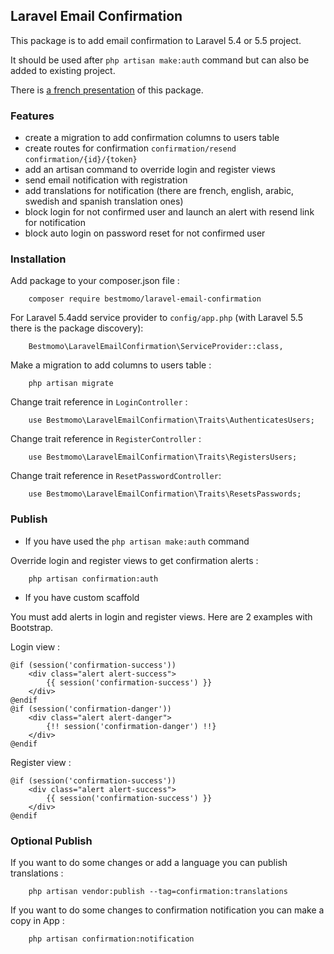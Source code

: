 ## Laravel Email Confirmation ##

This package is to add email confirmation to Laravel 5.4 or 5.5 project.

It should be used after `php artisan make:auth` command but can also be added to existing project.

There is [a french presentation](http://laravel.sillo.org/ajouter-la-confirmation-de-lemail/) of this package.

### Features ###

- create a migration to add confirmation columns to users table
- create routes for confirmation
     `confirmation/resend`
     `confirmation/{id}/{token}`
- add an artisan command to override login and register views
- send email notification with registration
- add translations for notification (there are french, english, arabic, swedish and spanish translation ones)
- block login for not confirmed user and launch an alert with resend link for notification
- block auto login on password reset for not confirmed user

### Installation ###

Add package to your composer.json file :
```
    composer require bestmomo/laravel-email-confirmation
```

For Laravel 5.4add service provider to `config/app.php` (with Laravel 5.5 there is the package discovery):
```
    Bestmomo\LaravelEmailConfirmation\ServiceProvider::class,
```

Make a migration to add columns to users table :
```
    php artisan migrate
```

Change trait reference in `LoginController` :
```
    use Bestmomo\LaravelEmailConfirmation\Traits\AuthenticatesUsers;
```

Change trait reference in `RegisterController` :
```
    use Bestmomo\LaravelEmailConfirmation\Traits\RegistersUsers;
```

Change trait reference in `ResetPasswordController`:
```
    use Bestmomo\LaravelEmailConfirmation\Traits\ResetsPasswords;
```

### Publish ###

- If you have used the `php artisan make:auth` command

Override login and register views to get confirmation alerts :
```
    php artisan confirmation:auth
```

- If you have custom scaffold

You must add alerts in login and register views. Here are 2 examples with Bootstrap.

Login view :

```
@if (session('confirmation-success'))
    <div class="alert alert-success">
        {{ session('confirmation-success') }}
    </div>
@endif
@if (session('confirmation-danger'))
    <div class="alert alert-danger">
        {!! session('confirmation-danger') !!}
    </div>
@endif
```

Register view :

```
@if (session('confirmation-success'))
    <div class="alert alert-success">
        {{ session('confirmation-success') }}
    </div>
@endif
```

### Optional Publish ###

If you want to do some changes or add a language you can publish translations :
```
    php artisan vendor:publish --tag=confirmation:translations
```

If you want to do some changes to confirmation notification you can make a copy in App :
```
    php artisan confirmation:notification
```
